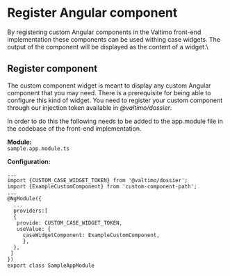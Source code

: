 # Register Angular component

By registering custom Angular components in the Valtimo front-end implementation these components can be used withing case widgets. The output of the component will be displayed as the content of a widget.\\

## Register component

The custom component widget is meant to display any custom Angular component that you may need. There is a prerequisite for being able to configure this kind of widget. You need to register your custom component through our injection token available in _@valtimo/dossier_.

In order to do this the following needs to be added to the app.module file in the codebase of the front-end implementation.

**Module:**\
`sample.app.module.ts`

**Configuration:**

```
...
import {CUSTOM_CASE_WIDGET_TOKEN} from '@valtimo/dossier';
import {ExampleCustomComponent} from 'custom-component-path';
...
@NgModule({
  ...
  providers:[
  {
   provide: CUSTOM_CASE_WIDGET_TOKEN,
   useValue: {
     caseWidgetComponent: ExampleCustomComponent,
     },
  },
 ]
})
export class SampleAppModule
```
